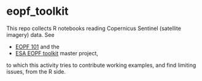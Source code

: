 # eopf_toolkit

This repo collects R notebooks reading Copernicus Sentinel (satellite imagery) data. See

* [EOPF 101](https://github.com/eopf-toolkit/eopf-101) and the
* [ESA EOPF toolkit](https://github.com/eopf-toolkit) master project,

to which this activity tries to contribute working examples, and find limiting issues, from the R side. 
